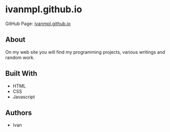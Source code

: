 # ivanmpl.github.io 

GitHub Page: [ivanmpl.github.io](https://ivanmpl.github.io/)

## About

On my web site you will find my programming projects, various writings and random work.

## Built With

* HTML
* CSS
* Javascript 

## Authors

* Ivan
